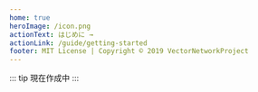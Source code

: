 ```yaml
---
home: true
heroImage: /icon.png
actionText: はじめに →
actionLink: /guide/getting-started
footer: MIT License | Copyright © 2019 VectorNetworkProject
---
```


::: tip
現在作成中
:::